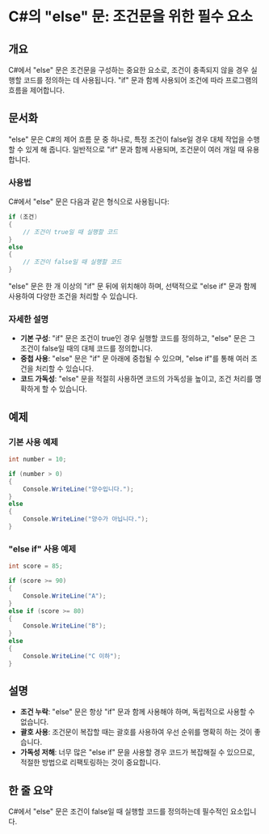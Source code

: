 <!--
Meta Description: # C#의 "else" 문: 조건문을 위한 필수 요소 ## 개요 C#에서 "else" 문은 조건문을 구성하는 중요한 요소로, 조건이 충족되지 않을 경우 실행할 코드를 정의하는 데 사용됩니다. "if" 문과 함께 사용되어 조건에 따라 프로그램의 흐름을 제어합니다. ## ...
Meta Keywords: else, 조건이, 실행할, console, writeline
-->

# C#의 "else" 문: 조건문을 위한 필수 요소

## 개요
C#에서 "else" 문은 조건문을 구성하는 중요한 요소로, 조건이 충족되지 않을 경우 실행할 코드를 정의하는 데 사용됩니다. "if" 문과 함께 사용되어 조건에 따라 프로그램의 흐름을 제어합니다.

## 문서화
"else" 문은 C#의 제어 흐름 문 중 하나로, 특정 조건이 false일 경우 대체 작업을 수행할 수 있게 해 줍니다. 일반적으로 "if" 문과 함께 사용되며, 조건문이 여러 개일 때 유용합니다. 

### 사용법
C#에서 "else" 문은 다음과 같은 형식으로 사용됩니다:

```csharp
if (조건)
{
    // 조건이 true일 때 실행할 코드
}
else
{
    // 조건이 false일 때 실행할 코드
}
```

"else" 문은 한 개 이상의 "if" 문 뒤에 위치해야 하며, 선택적으로 "else if" 문과 함께 사용하여 다양한 조건을 처리할 수 있습니다.

### 자세한 설명
- **기본 구성**: "if" 문은 조건이 true인 경우 실행할 코드를 정의하고, "else" 문은 그 조건이 false일 때의 대체 코드를 정의합니다.
- **중첩 사용**: "else" 문은 "if" 문 아래에 중첩될 수 있으며, "else if"를 통해 여러 조건을 처리할 수 있습니다.
- **코드 가독성**: "else" 문을 적절히 사용하면 코드의 가독성을 높이고, 조건 처리를 명확하게 할 수 있습니다.

## 예제
### 기본 사용 예제
```csharp
int number = 10;

if (number > 0)
{
    Console.WriteLine("양수입니다.");
}
else
{
    Console.WriteLine("양수가 아닙니다.");
}
```

### "else if" 사용 예제
```csharp
int score = 85;

if (score >= 90)
{
    Console.WriteLine("A");
}
else if (score >= 80)
{
    Console.WriteLine("B");
}
else
{
    Console.WriteLine("C 이하");
}
```

## 설명
- **조건 누락**: "else" 문은 항상 "if" 문과 함께 사용해야 하며, 독립적으로 사용할 수 없습니다.
- **괄호 사용**: 조건문이 복잡할 때는 괄호를 사용하여 우선 순위를 명확히 하는 것이 좋습니다.
- **가독성 저해**: 너무 많은 "else if" 문을 사용할 경우 코드가 복잡해질 수 있으므로, 적절한 방법으로 리팩토링하는 것이 중요합니다.

## 한 줄 요약
C#에서 "else" 문은 조건이 false일 때 실행할 코드를 정의하는데 필수적인 요소입니다.